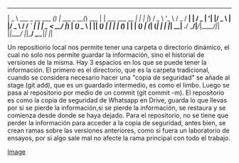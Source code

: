  ____                      _ _             _         _                 _ 
|  _ \ ___ _ __   ___  ___(_) |_ ___  _ __(_) ___   | | ___   ___ __ _| |
| |_) / _ \ '_ \ / _ \/ __| | __/ _ \| '__| |/ _ \  | |/ _ \ / __/ _` | |
|  _ <  __/ |_) | (_) \__ \ | || (_) | |  | | (_) | | | (_) | (_| (_| | |
|_| \_\___| .__/ \___/|___/_|\__\___/|_|  |_|\___/  |_|\___/ \___\__,_|_|
          |_|                                                            

Un repositiorio local nos permite tener una carpeta o directorio dinámico, el cual no solo nos permite guardar la información, sino el historial de versiones de la misma. Hay 3 espacios en los que se puede tener la información. El primero es el directorio, que es la carpeta tradicional, cuando se considera necesario hacer una "copia de seguridad" se añade al stage (git add), que es un guardado intermedio, es como el limbo. Luego se pasa al repositorio por medio de un commit (git commit -m). El repositorio es como la copia de seguridad de Whatsapp en Drive, guarda lo que llevas por si se pierde la información,si se pierde la información, se restaura y se comienza desde donde se haya dejado. Para el repositorio, no se tiene que perder la información para acceder a la copia de seguridad, antes bien, se crean ramas sobre las versiones anteriores, como si fuera un laboratorio de ensayos, por si algo sale mal no afecte la rama principal con todo el trabajo.


[Image](./images/img4.png)
